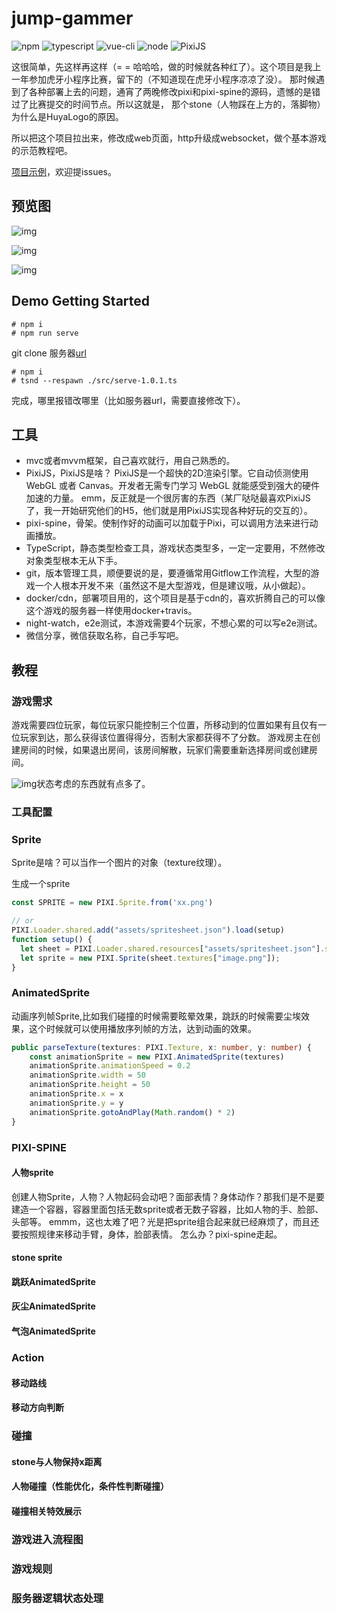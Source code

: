 # jump-gammer
![npm](https://img.shields.io/badge/npm-v6.13.1-blue)
![typescript](https://img.shields.io/badge/typescript-v3.4.3-blue)
![vue-cli](https://img.shields.io/badge/vue--cli-v3.11.0-blue)
![node](https://img.shields.io/badge/node-v10.0.0-blue)
![PixiJS](https://img.shields.io/badge/PixiJS-v5.0.0-green)

这很简单，先这样再这样（= = 哈哈哈，做的时候就各种红了）。这个项目是我上一年参加虎牙小程序比赛，留下的（不知道现在虎牙小程序凉凉了没）。
那时候遇到了各种部署上去的问题，通宵了两晚修改pixi和pixi-spine的源码，遗憾的是错过了比赛提交的时间节点。所以这就是，
那个stone（人物踩在上方的，落脚物）为什么是HuyaLogo的原因。

所以把这个项目拉出来，修改成web页面，http升级成websocket，做个基本游戏的示范教程吧。

[项目示例](https://website.heartide.com/toy?from=singlemessage)，欢迎提issues。

## 预览图
![img](https://res.psy-1.com/FiAOzARZUwWuN7F2TAbO9_5S3K3V)


![img](https://res.psy-1.com/Ft76gwt3zotcYtC5Dfl3UmW3l7Fq)


![img](https://res.psy-1.com/FigPdtJYbtwOUDP4oe9JGyT--dB3)

## Demo Getting Started
```shell script
# npm i
# npm run serve
```
git clone 服务器[url](https://github.com/Kingbultsea/hserve-rabit)
```shell script
# npm i
# tsnd --respawn ./src/serve-1.0.1.ts
```
完成，哪里报错改哪里（比如服务器url，需要直接修改下）。

## 工具
* mvc或者mvvm框架，自己喜欢就行，用自己熟悉的。
* PixiJS，PixiJS是啥？
PixiJS是一个超快的2D渲染引擎。它自动侦测使用 WebGL 或者 Canvas。开发者无需专门学习 WebGL 就能感受到强大的硬件加速的力量。
emm，反正就是一个很厉害的东西（某厂哒哒最喜欢PixiJS了，我一开始研究他们的H5，他们就是用PixiJS实现各种好玩的交互的）。
* pixi-spine，骨架。使制作好的动画可以加载于Pixi，可以调用方法来进行动画播放。
* TypeScript，静态类型检查工具，游戏状态类型多，一定一定要用，不然修改对象类型根本无从下手。
* git，版本管理工具，顺便要说的是，要遵循常用Gitflow工作流程，大型的游戏一个人根本开发不来（虽然这不是大型游戏，但是建议哦，从小做起）。
* docker/cdn，部署项目用的，这个项目是基于cdn的，喜欢折腾自己的可以像这个游戏的服务器一样使用docker+travis。
* night-watch，e2e测试，本游戏需要4个玩家，不想心累的可以写e2e测试。
* 微信分享，微信获取名称，自己手写吧。

## 教程
### 游戏需求
游戏需要四位玩家，每位玩家只能控制三个位置，所移动到的位置如果有且仅有一位玩家到达，那么获得该位置得得分，否制大家都获得不了分数。
游戏房主在创建房间的时候，如果退出房间，该房间解散，玩家们需要重新选择房间或创建房间。

![img](https://res.psy-1.com/FlkPBGh47Y3hW10bN1T3IHNLTbQk)状态考虑的东西就有点多了。

### 工具配置

### Sprite
Sprite是啥？可以当作一个图片的对象（texture纹理）。

生成一个sprite
```typescript
const SPRITE = new PIXI.Sprite.from('xx.png')

// or
PIXI.Loader.shared.add("assets/spritesheet.json").load(setup)
function setup() {
  let sheet = PIXI.Loader.shared.resources["assets/spritesheet.json"].spritesheet;
  let sprite = new PIXI.Sprite(sheet.textures["image.png"]);
}
```

### AnimatedSprite
动画序列帧Sprite,比如我们碰撞的时候需要眩晕效果，跳跃的时候需要尘埃效果，这个时候就可以使用播放序列帧的方法，达到动画的效果。
```typescript
public parseTexture(textures: PIXI.Texture, x: number, y: number) {
    const animationSprite = new PIXI.AnimatedSprite(textures)
    animationSprite.animationSpeed = 0.2
    animationSprite.width = 50
    animationSprite.height = 50
    animationSprite.x = x
    animationSprite.y = y
    animationSprite.gotoAndPlay(Math.random() * 2)
}
```

### PIXI-SPINE


#### 人物sprite
创建人物Sprite，人物？人物起码会动吧？面部表情？身体动作？那我们是不是要建造一个容器，容器里面包括无数sprite或者无数子容器，比如人物的手、脸部、头部等。
emmm，这也太难了吧？光是把sprite组合起来就已经麻烦了，而且还要按照规律来移动手臂，身体，脸部表情。
怎么办？pixi-spine走起。
#### stone sprite
#### 跳跃AnimatedSprite
#### 灰尘AnimatedSprite
#### 气泡AnimatedSprite


### Action
#### 移动路线
#### 移动方向判断


### 碰撞
#### stone与人物保持x距离
#### 人物碰撞（性能优化，条件性判断碰撞）
#### 碰撞相关特效展示


### 游戏进入流程图
### 游戏规则
### 服务器逻辑状态处理
